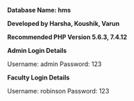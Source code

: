 
**Database Name: hms**

**Developed by Harsha, Koushik, Varun**

**Recommended PHP Version 5.6.3, 7.4.12**


**Admin Login Details**

Username: admin
Password: 123

**Faculty Login Details**

Username: robinson
Password: 123

